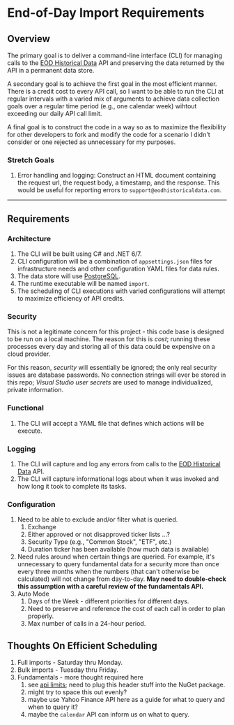 # End-of-Day Import Requirements

## Overview

The primary goal is to deliver a command-line interface (CLI) for managing calls to the [EOD Historical Data](https://eodhistoricaldata.com/) API and preserving the data returned by the API in a permanent data store.

A secondary goal is to achieve the first goal in the most efficient manner. There is a credit cost to every API call, so I want to be able to run the CLI at regular intervals with a varied mix of arguments to achieve data collection goals over a regular time period (e.g., one calendar week) wihtout exceeding our daily API call limit.

A final goal is to construct the code in a way so as to maximize the flexibility for other developers to fork and modify the code for a scenario I didn't consider or one rejected as unnecessary for my purposes.

### Stretch Goals

1. Error handling and logging: Construct an HTML document containing the request url, the request body, a timestamp, and the response. This would be useful for reporting errors to `support@eodhistoricaldata.com`.

---

## Requirements

### Architecture

1. The CLI will be built using C# and .NET 6/7.
1. CLI configuration will be a combination of `appsettings.json` files for infrastructure needs and other configuration YAML files for data rules.
1. The data store will use [PostgreSQL](https://www.postgresql.org/).
1. The runtime executable will be named `import`.
1. The scheduling of CLI executions with varied configurations will attempt to maximize efficiency of API credits.

### Security

This is not a legitimate concern for this project - this code base is designed to be run on a local machine.
The reason for this is _cost_; running these processes every day and storing all of this data could be expensive on a cloud provider.

For this reason, _security_ will essentially be ignored; the only real security issues are database passwords.
No connection strings will ever be stored in this repo; _Visual Studio user secrets_ are used to manage individualized, private information.

### Functional

1. The CLI will accept a YAML file that defines which actions will be execute.

### Logging

1. The CLI will capture and log any errors from calls to the [EOD Historical Data](https://eodhistoricaldata.com/) API.
1. The CLI will capture informational logs about when it was invoked and how long it took to complete its tasks.

### Configuration

1. Need to be able to exclude and/or filter what is queried.
    1. Exchange
    1. Either approved or not disapproved ticker lists ...?
    1. Security Type (e.g., "Common Stock", "ETF", etc.)
    1. Duration ticker has been available (how much data is available)
1. Need rules around when certain things are queried. For example, it's unnecessary to query fundamental data for a security more than once every three months when the numbers (that can't otherwise be calculated) will not change from day-to-day. **May need to double-check this assumption with a careful review of the fundamentals API.**
1. Auto Mode
    1. Days of the Week - different priorities for different days.
    1. Need to preserve and reference the cost of each call in order to plan properly.
    1. Max number of calls in a 24-hour period.

## Thoughts On Efficient Scheduling

1. Full imports - Saturday thru Monday.
1. Bulk imports - Tuesday thru Friday.
1. Fundamentals - more thought required here
    1. see [api limits](https://eodhistoricaldata.com/financial-apis/api-limits/); need to plug this header stuff into the NuGet package.
    1. might try to space this out evenly?
    1. maybe use Yahoo Finance API here as a guide for what to query and when to query it?
    1. maybe the `calendar` API can inform us on what to query.